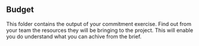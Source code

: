 ## Budget
This folder contains the output of your commitment exercise.
Find out from your team the resources they will be bringing to the project. This will enable you do understand what you can achive from the brief.